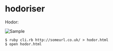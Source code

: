 hodoriser
=========

Hodor:

![Sample](https://pbs.twimg.com/media/BOcWHTfCUAAhzth.png:large)

```
$ ruby cli.rb http://someurl.co.uk/ > hodor.html
$ open hodor.html
```

